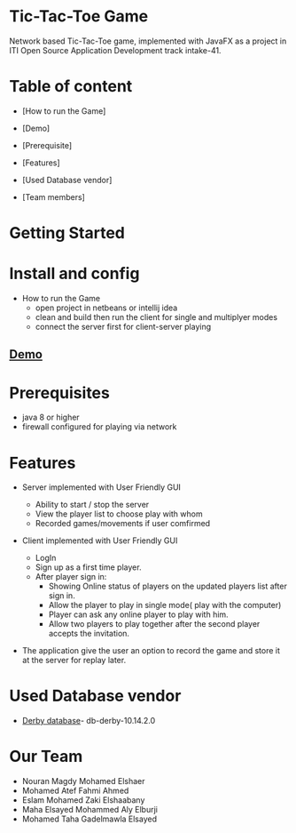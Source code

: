 # Tic-Tac-Toe Game
Network based Tic-Tac-Toe game, implemented with JavaFX as a project in ITI Open Source Application Development track intake-41.

# Table of content

* [How to run the Game]

* [Demo]

* [Prerequisite]

* [Features]

* [Used Database vendor]

* [Team members]

# Getting Started
# Install and config
  
 * How to run the Game
    - open project in netbeans or intellij idea
    - clean and build then run the client for single and multiplyer modes
    - connect the server first for client-server playing

## [Demo](https://drive.google.com/file/d/1vvyIjYyohsNBD6Gn4ywNrYKjzlX6HiO6/view)
                                                
# Prerequisites
* java 8 or higher
* firewall configured for playing via network

# Features
* Server implemented with User Friendly GUI
  - Ability to start / stop the server
  - View the player list to choose play with whom
  - Recorded games/movements if user comfirmed

* Client implemented with User Friendly GUI
  - LogIn
  - Sign up as a first time player.
  - After player sign in:
      - Showing Online status of players on the updated players list after sign in.
      - Allow the player to play in single mode( play with the computer)
      - Player can ask any online player to play with him.
      - Allow two players to play together after the second player accepts the invitation.
 - The application give the user an option to record the game and store it at the server for replay later.

 # Used Database vendor
 - [Derby database](https://db.apache.org/derby/)- db-derby-10.14.2.0
 
 
 # Our Team
	 
  - Nouran Magdy Mohamed Elshaer
  - Mohamed Atef Fahmi Ahmed
  - Eslam Mohamed Zaki Elshaabany
  - Maha Elsayed Mohammed Aly Elburji
  - Mohamed Taha Gadelmawla Elsayed
 
